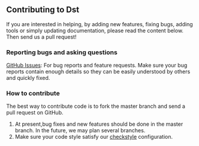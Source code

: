 ## Contributing to Dst
If you are interested in helping, by adding new features, fixing bugs, adding tools or simply updating documentation, 
please read the content below. Then send us a pull request!

### Reporting bugs and asking questions
[GitHub Issues](https://github.com/distkv-project/distkv/issues): For bug reports and feature requests. Make sure your bug 
reports contain enough details so they can be easily understood by others and quickly fixed.
### How to contribute
The best way to contribute code is to fork the master branch and send a pull request on GitHub.
1. At present,bug fixes and new features should be done in the master branch. In the future, we may plan several branches.
2. Make sure your code style satisfy our [checkstyle](https://github.com/distkv-project/distkv/blob/master/checkstyle.xml) configuration.
